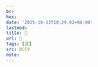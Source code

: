 ```yaml
---
bc:
hex:
date: '2025-10-13T10:29:02+08:00'
lastmod:
title: 􂀅
url: 􂀅
tags: [逕]
src: DCCV
note:
---
```

